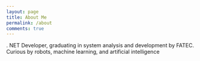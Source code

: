 ```yaml
---
layout: page
title: About Me
permalink: /about
comments: true
---
```


<div class="row justify-content-between">
<div class="col-md-8 pr-5">
<p>. NET Developer, graduating in system analysis and development by FATEC. Curious by robots, machine learning, and artificial intelligence</p>
</div></div>